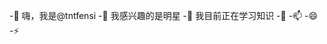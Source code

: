 -👋 嗨，我是@tntfensi
-👀 我感兴趣的是明星
-🌱 我目前正在学习知识
-💞️ 
-📫 
-😄 
-⚡ 

<!---
tntfensi/tntfensi是a ✨ special ✨ 存储库，因为它的“README.md”(此文件)出现在GitHub配置文件中。
您可以单击“预览”链接查看所做的更改。
--->
